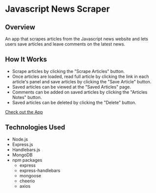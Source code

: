 # Javascript News Scraper

## Overview
An app that scrapes articles from the Javascript news website and lets users save articles and leave comments on the latest news.

## How It Works
- Scrape articles by clicking the "Scrape Articles" button.
- Once articles are loaded, read full article by clicking the link in each article's panel and save articles by clicking the "Save Article" button.
- Saved articles can be viewed at the "Saved Articles" page.
- Comments can be added on saved articles by clicking the "Articles Notes" button.
- Saved articles can be deleted by clicking the "Delete" button.

[Check out the App](https://mongoscraper0101.herokuapp.com/)

## Technologies Used
- Node.js
- Express.js
- Handlebars.js
- MongoDB
- npm packages
    - express
    - express-handlebars
    - mongoose
    - cheerio
    - axios

